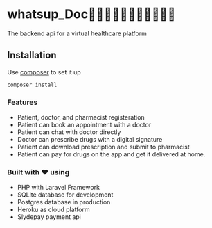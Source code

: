 # whatsup_Doc🥕🥕🥕🥕🥕🥕🐇🐇🐇🐇🐇
The backend api for a virtual healthcare platform 

## Installation

Use [composer](https://getcomposer.org/) to set it up

```
composer install

```
### Features

- Patient, doctor, and pharmacist registeration
- Patient can book an appointment with a doctor
- Patient can chat with doctor directly
- Doctor can prescribe drugs with a digital signature
- Patient can download prescription and submit to pharmacist
- Patient can pay for drugs on the app and get it delivered at home.

### Built with :heart: using
- PHP with Laravel Framework
- SQLite database for development
- Postgres database in production
- Heroku as cloud platform
- Slydepay payment api

